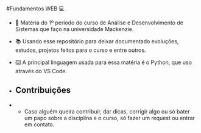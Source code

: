 #Fundamentos WEB 💻

- 📝 Matéria do 1º período do curso de Análise e Desenvolvimento de Sistemas que faço na universidade Mackenzie.
- 📚 Usando esse repositório para deixar documentado evoluções, estudos, projetos feitos para o curso e entre outros.
- ⌨️ A principal linguagem usada para essa matéria é o Python, que uso através do VS Code.

- ## Contribuições

- - Caso alguém queira contribuir, dar dicas, corrigir algo ou só bater um papo sobre a disciplina e o curso, só fazer um request ou entrar em contato. 
